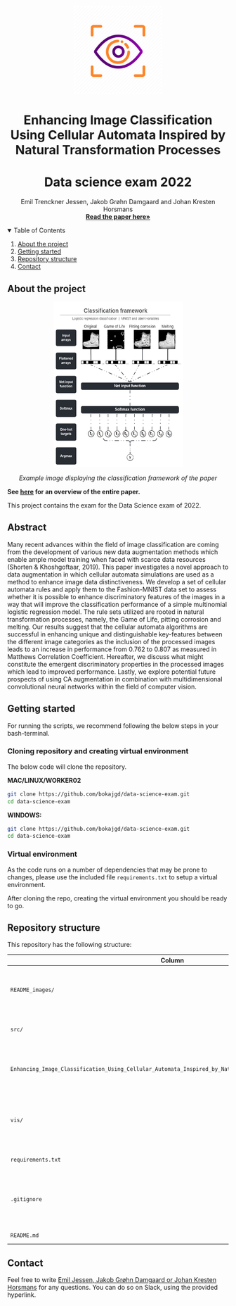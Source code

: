 
<!-- PROJECT LOGO -->
<br />
<p align="center">
  <a href="https://github.com/emiltj/cds-visual-exam">
    <img src="README_images/vis_logo.png" alt="Logo" width="200" height="200">
  </a>
  <h1 align="center">Enhancing Image Classification Using
Cellular Automata Inspired by Natural
Transformation Processes</h1>
 <h1 align="center">Data science exam 2022</h1>

  <p align="center">
    Emil Trenckner Jessen, Jakob Grøhn Damgaard and Johan Kresten Horsmans
    <br />
    <a href="https://github.com/bokajgd/data-science-exam/blob/main/Enhancing_Image_Classification_Using_Cellular_Automata_Inspired_by_Natural_Transformation_Processes.pdf"><strong>Read the paper here»</strong></a>
    <br />
  </p>
</p>

<!-- TABLE OF CONTENTS -->
<details open="open">
  <summary>Table of Contents</summary>
  <ol>
    <li><a href="#about-the-project">About the project</a></li>
    <li><a href="#getting-started">Getting started</a></li>
    <li><a href="#repository-structure">Repository structure</a></li>
    <li><a href="#contact">Contact</a></li>
  </ol>
</details>

<!-- ABOUT THE PROJECT -->
## About the project

<p align="center"><img src="README_images/classification_framework.png" alt="Logo" width="295" height="375"></p>
<p align="center"><em>Example image displaying the classification framework of the paper</em>
</p>

**See [here](https://github.com/bokajgd/data-science-exam/blob/main/Enhancing_Image_Classification_Using_Cellular_Automata_Inspired_by_Natural_Transformation_Processes.pdf) for an overview of the entire paper.**

This project contains the exam for the Data Science exam of 2022.

## Abstract
Many recent advances within the field of image classification are coming from the development of various new data augmentation methods which enable ample model training when faced with scarce data resources (Shorten & Khoshgoftaar, 2019). This paper investigates a novel approach to data augmentation in which cellular automata simulations are used as a method to enhance image data distinctiveness. We develop a set of cellular automata rules and apply them to the Fashion-MNIST data set to assess whether it is possible to enhance discriminatory features of the images in a way that will improve the classification performance of a simple multinomial logistic regression model. The rule sets utilized are rooted in natural transformation processes, namely, the Game of Life, pitting corrosion and melting. Our results suggest that the cellular automata algorithms are successful in enhancing unique and distinguishable key-features between the different image categories as the inclusion of the processed images leads to an increase in performance from 0.762 to 0.807 as measured in Matthews Correlation Coefficient. Hereafter, we discuss what might constitute the emergent discriminatory properties in the processed images which lead to improved performance. Lastly, we explore potential future prospects of using CA augmentation in combination with multidimensional convolutional neural networks within the field of computer vision.

<!-- GETTING STARTED -->
## Getting started

For running the scripts, we recommend following the below steps in your bash-terminal. 

### Cloning repository and creating virtual environment

The below code will clone the repository.

__MAC/LINUX/WORKER02__
```bash
git clone https://github.com/bokajgd/data-science-exam.git
cd data-science-exam
```
__WINDOWS:__
```bash
git clone https://github.com/bokajgd/data-science-exam.git
cd data-science-exam
```

### Virtual environment

As the code runs on a number of dependencies that may be prone to changes, please use the included file  ```requirements.txt``` to setup a virtual environment.

After cloning the repo, creating the virtual environment you should be ready to go.

<!-- REPOSITORY STRUCTURE -->
## Repository structure

This repository has the following structure:

| Column | Description|
|--------|:-----------|
```README_images/``` | Directory containing the few images used in the READMEs.
```src/``` | Directory containing the scripts of the analysis
```Enhancing_Image_Classification_Using_Cellular_Automata_Inspired_by_Natural_Transformation_Processes.pdf``` | Document that provides a full overview of the exam project.
```vis/``` | Directory containing the visualizations produce by the main script
```requirements.txt``` | A list of the required packages.
```.gitignore``` | A list of the files that git should ignore upon push/pulling (e.g. virtual environment).
```README.md``` | This very README file.

<!-- CONTACT -->
## Contact

Feel free to write [Emil Jessen, Jakob Grøhn Damgaard or Johan Kresten Horsmans]((https://app.slack.com/client/T01908QBS9X/D01A1LFRDE0)) for any questions. 
You can do so on Slack, using the provided hyperlink.
